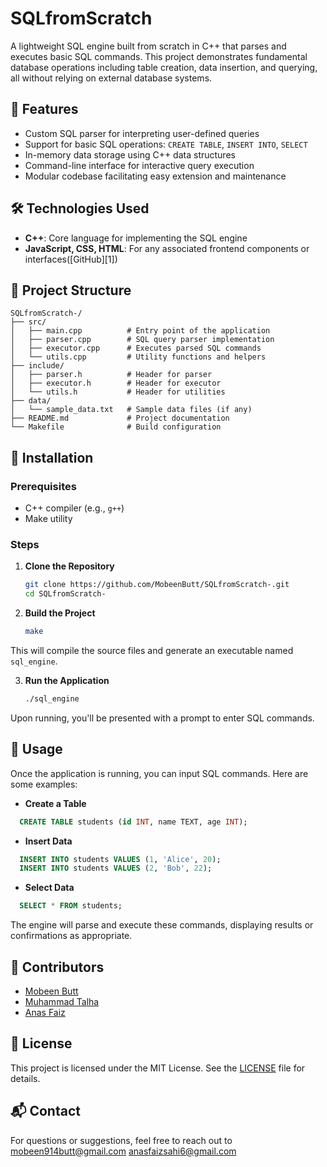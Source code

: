 # SQLfromScratch

A lightweight SQL engine built from scratch in C++ that parses and executes basic SQL commands. This project demonstrates fundamental database operations including table creation, data insertion, and querying, all without relying on external database systems.

## 📌 Features

* Custom SQL parser for interpreting user-defined queries
* Support for basic SQL operations: `CREATE TABLE`, `INSERT INTO`, `SELECT`
* In-memory data storage using C++ data structures
* Command-line interface for interactive query execution
* Modular codebase facilitating easy extension and maintenance

## 🛠️ Technologies Used

* **C++**: Core language for implementing the SQL engine
* **JavaScript, CSS, HTML**: For any associated frontend components or interfaces([GitHub][1])

## 📁 Project Structure

```
SQLfromScratch-/
├── src/
│   ├── main.cpp          # Entry point of the application
│   ├── parser.cpp        # SQL query parser implementation
│   ├── executor.cpp      # Executes parsed SQL commands
│   └── utils.cpp         # Utility functions and helpers
├── include/
│   ├── parser.h          # Header for parser
│   ├── executor.h        # Header for executor
│   └── utils.h           # Header for utilities
├── data/
│   └── sample_data.txt   # Sample data files (if any)
├── README.md             # Project documentation
└── Makefile              # Build configuration
```



## 🚀 Installation

### Prerequisites

* C++ compiler (e.g., `g++`)
* Make utility

### Steps

1. **Clone the Repository**

   ```bash
   git clone https://github.com/MobeenButt/SQLfromScratch-.git
   cd SQLfromScratch-
   ```



2. **Build the Project**

   ```bash
   make
   ```



This will compile the source files and generate an executable named `sql_engine`.

3. **Run the Application**

   ```bash
   ./sql_engine
   ```



Upon running, you'll be presented with a prompt to enter SQL commands.

## 🧪 Usage

Once the application is running, you can input SQL commands. Here are some examples:

* **Create a Table**

```sql
  CREATE TABLE students (id INT, name TEXT, age INT);
```



* **Insert Data**

```sql
  INSERT INTO students VALUES (1, 'Alice', 20);
  INSERT INTO students VALUES (2, 'Bob', 22);
```



* **Select Data**

```sql
  SELECT * FROM students;
```



The engine will parse and execute these commands, displaying results or confirmations as appropriate.

## 👥 Contributors

* [Mobeen Butt](https://github.com/MobeenButt)
* [Muhammad Talha](https://github.com/mtalha1501)
* [Anas Faiz](https://github.com/anassaahi)

## 📄 License

This project is licensed under the MIT License. See the [LICENSE](LICENSE) file for details.

## 📬 Contact

For questions or suggestions, feel free to reach out to [mobeen914butt@gmail.com](mailto:mobeen914butt@gmail.com)
[anasfaizsahi6@gmail.com](mailto:anasfaizsahi6@gmail.com)

